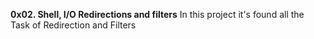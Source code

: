 **0x02. Shell, I/O Redirections and filters**
In this project it's found all the Task of Redirection and Filters